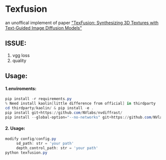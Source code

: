 # Texfusion

an unoffical implement of paper [&#34;TexFusion: Synthesizing 3D Textures with Text-Guided Image Diffusion Models&#34;](https://openaccess.thecvf.com/content/ICCV2023/papers/Cao_TexFusion_Synthesizing_3D_Textures_with_Text-Guided_Image_Diffusion_Models_ICCV_2023_paper.pdf)

## ISSUE:

1. vgg loss
2. quality

## Usage:

#### 1.enviroments:

```powershell
pip install -r requirements.py
% Need install kaolin[little difference from official] in thirdparty 
cd thirdparty/kaolin/ & pip install -e .
pip install git+https://github.com/NVlabs/nvdiffrast/
pip install --global-option="--no-networks" git+https://github.com/NVlabs/tiny-cuda-nn#subdirectory=bindings/torch
```

#### 2. Usage:

```powershell
modify config/config.py
     sd_path: str = 'your path'
     depth_control_path: str = 'your path'
python texfusion.py
```
